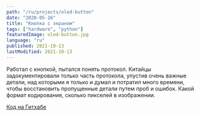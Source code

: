 ```yaml
---
path: "/ru/projects/oled-button"
date: "2020-05-16"
title: "Кнопка с экраном"
tags: ["hardware", "python"]
featuredImage: oled-button.jpg
language: "ru"
published: 2021-10-13
lastModified: 2021-10-13
---
```


Работал с кнопкой, пытался понять протокол. Китайцы задокументировали только часть протокола, упустив очень важные детали, над которыми я только и думал и потратил много времени, чтобы восстановить пропущенные детали путем проб и ошибок. Какой формат кодирования, сколько пикселей в изображении.

[Код на Гитхабе](https://github.com/mikolasan/oledbutton)